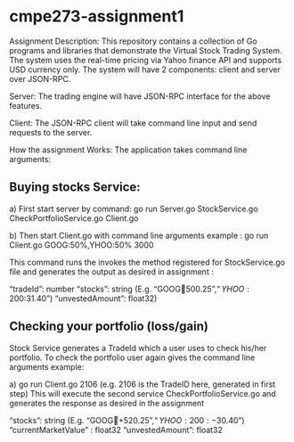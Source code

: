# cmpe273-assignment1
Assignment Description:
This repository contains a collection of Go programs and libraries that demonstrate the Virtual Stock Trading System. The system uses the real-time pricing via Yahoo finance API and supports USD currency only. The system will have 2 components: client and server over JSON-RPC.

Server: The trading engine will have JSON-RPC interface for the above features.

Client: The JSON-RPC client will take command line input and send requests to the server.

How  the assignment Works:
The application takes command line arguments:

##	Buying stocks Service:

a) First start server by command:
go run Server.go StockService.go CheckPortfolioService.go Client.go

b) Then start Client.go with command line arguments 
example : go run Client.go GOOG:50%,YHOO:50% 3000

This command runs the invokes the method registered for StockService.go file and generates the output as 
desired in assignment :

“tradeId”: number
“stocks”: string (E.g. “GOOG:100:$500.25”, “YHOO:200:$31.40”)
“unvestedAmount”: float32)


##	Checking your portfolio (loss/gain)

Stock Service generates a TradeId which a user uses to check his/her portfolio.
 To check the portfolio user again gives the command line arguments example:

a) go run Client.go 2106 (e.g. 2106 is the TradeID here, generated in first step)
This will execute the second service CheckPortfolioService.go and generates the response as desired in the assignment

“stocks”: string (E.g. “GOOG:100:+$520.25”, “YHOO:200:-$30.40”)
“currentMarketValue” : float32
“unvestedAmount”: float32


